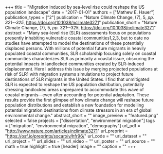 +++
title = "Migration induced by sea-level rise could reshape the US population landscape"
date = "2017-01-01"
authors = ["Mathew E. Hauer"]
publication_types = ["2"]
publication = "Nature Climate Change, (7), 5, _pp. 321--325_, https://doi.org/10.1038/nclimate3271"
publication_short = "Nature Climate Change, (7), 5, _pp. 321--325_, https://doi.org/10.1038/nclimate3271"
abstract = "Many sea-level rise (SLR) assessments focus on populations presently inhabiting vulnerable coastal communities1,2,3, but to date no studies have attempted to model the destinations of these potentially displaced persons. With millions of potential future migrants in heavily populated coastal communities, SLR scholarship focusing solely on coastal communities characterizes SLR as primarily a coastal issue, obscuring the potential impacts in landlocked communities created by SLR-induced displacement. Here I address this issue by merging projected populations at risk of SLR1 with migration systems simulations to project future destinations of SLR migrants in the United States. I find that unmitigated SLR is expected to reshape the US population distribution, potentially stressing landlocked areas unprepared to accommodate this wave of coastal migrants—even after accounting for potential adaptation. These results provide the first glimpse of how climate change will reshape future population distributions and establish a new foundation for modelling potential migration destinations from climate stressors in an era of global environmental change."
abstract_short = ""
image_preview = "featured.png"
selected = false
projects = ["dissertation", "environmental migration"]
tags = ["migration", "environmental migration", "demography"]
url_pdf = "http://www.nature.com/articles/nclimate3271"
url_preprint = "https://osf.io/preprints/socarxiv/hfr96/"
url_code = ""
url_dataset = ""
url_project = ""
url_slides = ""
url_video = ""
url_poster = ""
url_source = ""
math = true
highlight = true
[header]
image = ""
caption = ""
+++
